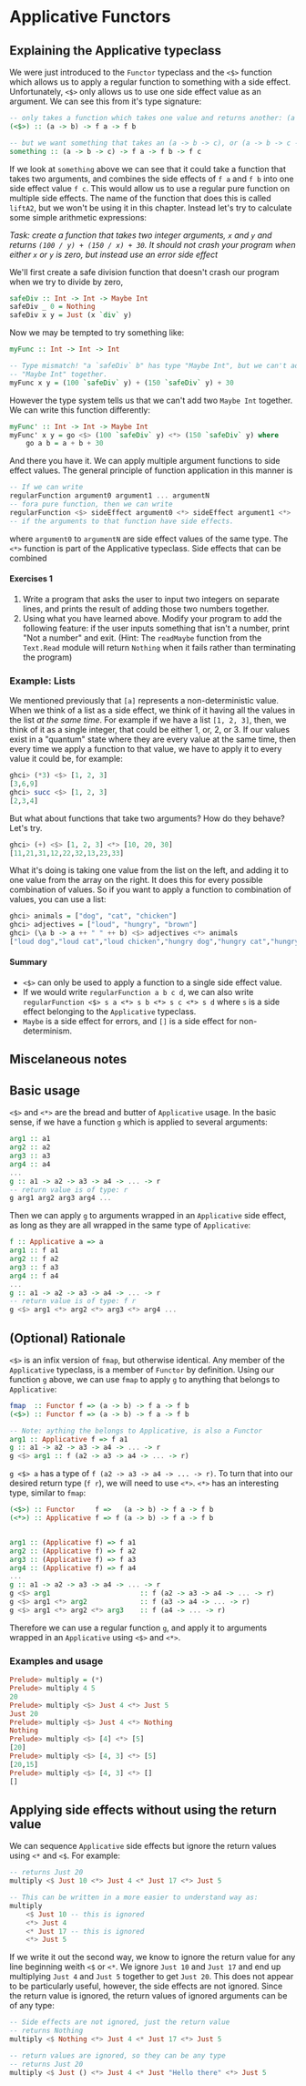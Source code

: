 # Applicative Functors

## Explaining the Applicative typeclass

We were just introduced to the `Functor` typeclass and the `<$>` function which allows us to apply a regular function to something with a side effect. Unfortunately, `<$>` only allows us to use one side effect value as an argument. We can see this from it's type signature:

```haskell
-- only takes a function which takes one value and returns another: (a -> b)
(<$>) :: (a -> b) -> f a -> f b

-- but we want something that takes an (a -> b -> c), or (a -> b -> c -> d) or longer.
something :: (a -> b -> c) -> f a -> f b -> f c
```

If we look at `something` above we can see that it could take a function that takes two arguments, and combines the side effects of `f a` and `f b` into one side effect value `f c`. This would allow us to use a regular pure function on multiple side effects. The name of the function that does this is called `liftA2`, but we won't be using it in this chapter. Instead let's try to calculate some simple arithmetic expressions:

*Task: create a function that takes two integer arguments, `x` and `y` and returns `(100 / y) + (150 / x) + 30`. It should not crash your program when either `x` or `y` is zero, but instead use an error side effect*

We'll first create a safe division function that doesn't crash our program when we try to divide by zero,

```haskell
safeDiv :: Int -> Int -> Maybe Int
safeDiv _ 0 = Nothing
safeDiv x y = Just (x `div` y)
```

Now we may be tempted to try something like:

```haskell
myFunc :: Int -> Int -> Int

-- Type mismatch! "a `safeDiv` b" has type "Maybe Int", but we can't add two
-- "Maybe Int" together.
myFunc x y = (100 `safeDiv` y) + (150 `safeDiv` y) + 30
```

However the type system tells us that we can't add two `Maybe Int` together. We can write this function differently:

```haskell
myFunc' :: Int -> Int -> Maybe Int
myFunc' x y = go <$> (100 `safeDiv` y) <*> (150 `safeDiv` y) where
    go a b = a + b + 30
```

And there you have it. We can apply multiple argument functions to side effect values. The general principle of function application in this manner is

```haskell
-- If we can write
regularFunction argument0 argument1 ... argumentN
-- fora pure function, then we can write
regularFunction <$> sideEffect argument0 <*> sideEffect argument1 <*> ... <*> sideEffect argumentN
-- if the arguments to that function have side effects.
```

where `argument0` to `argumentN` are side effect values of the same type. The `<*>` function is part of the Applicative typeclass. Side effects that can be combined

#### Exercises 1

1. Write a program that asks the user to input two integers on separate lines, and prints the result of adding those two numbers together.
1. Using what you have learned above. Modify your program to add the following feature: if the user inputs something that isn't a number, print "Not a number" and exit. (Hint: The `readMaybe` function from the `Text.Read` module will return `Nothing` when it fails rather than terminating the program)

### Example: Lists

We mentioned previously that `[a]` represents a non-deterministic value. When we think of a list as a side effect, we think of it having all the values in the list *at the same time*. For example if we have a list `[1, 2, 3]`, then, we think of it as a single integer, that could be either 1, or, 2, or 3. If our values exist in a "quantum" state where they are every value at the same time, then every time we apply a function to that value, we have to apply it to every value it could be, for example:

```haskell
ghci> (*3) <$> [1, 2, 3]
[3,6,9]
ghci> succ <$> [1, 2, 3]
[2,3,4]
```

But what about functions that take two arguments? How do they behave? Let's try.

```haskell
ghci> (+) <$> [1, 2, 3] <*> [10, 20, 30]
[11,21,31,12,22,32,13,23,33]
```

What it's doing is taking one value from the list on the left, and adding it to one value from the array on the right. It does this for every possible combination of values. So if you want to apply a function to combination of values, you can use a list:

```haskell
ghci> animals = ["dog", "cat", "chicken"]
ghci> adjectives = ["loud", "hungry", "brown"]
ghci> (\a b -> a ++ " " ++ b) <$> adjectives <*> animals
["loud dog","loud cat","loud chicken","hungry dog","hungry cat","hungry chicken","brown dog","brown cat","brown chicken"]
```

#### Summary

* `<$>` can only be used to apply a function to a single side effect value.
* If we would write `regularFunction a b c d`, we can also write `regularFunction <$> s a <*> s b <*> s c <*> s d` where `s` is a side effect belonging to the `Applicative` typeclass.
* `Maybe` is a side effect for errors, and `[]` is a side effect for non-determinism.





## Miscelaneous notes

## Basic usage

`<$>` and `<*>` are the bread and butter of `Applicative` usage. In the basic sense, if we have a function `g` which is applied to several arguments:

```haskell
arg1 :: a1
arg2 :: a2
arg3 :: a3
arg4 :: a4
...
g :: a1 -> a2 -> a3 -> a4 -> ... -> r
-- return value is of type: r
g arg1 arg2 arg3 arg4 ...
```

Then we can apply `g` to arguments wrapped in an `Applicative` side effect, as long as they are all wrapped in the same type of `Applicative`:

```haskell
f :: Applicative a => a
arg1 :: f a1
arg2 :: f a2
arg3 :: f a3
arg4 :: f a4
...
g :: a1 -> a2 -> a3 -> a4 -> ... -> r
-- return value is of type: f r
g <$> arg1 <*> arg2 <*> arg3 <*> arg4 ...
```

## (Optional) Rationale

`<$>` is an infix version of `fmap`, but otherwise identical. Any member of the `Applicative` typeclass, is a member of `Functor` by definition. Using our function `g` above, we can use `fmap` to apply `g` to anything that belongs to `Applicative`: 

``` haskell
fmap  :: Functor f => (a -> b) -> f a -> f b
(<$>) :: Functor f => (a -> b) -> f a -> f b

-- Note: aything the belongs to Applicative, is also a Functor
arg1 :: Applicative f => f a1
g :: a1 -> a2 -> a3 -> a4 -> ... -> r
g <$> arg1 :: f (a2 -> a3 -> a4 -> ... -> r)
```

`g <$> a` has a type of `f (a2 -> a3 -> a4 -> ... -> r)`. To turn that into our desired return type (`f r`), we will need to use `<*>`. `<*>` has an interesting type, similar to `fmap`:

```haskell
(<$>) :: Functor     f =>   (a -> b) -> f a -> f b
(<*>) :: Applicative f => f (a -> b) -> f a -> f b


arg1 :: (Applicative f) => f a1
arg2 :: (Applicative f) => f a2
arg3 :: (Applicative f) => f a3
arg4 :: (Applicative f) => f a4
...
g :: a1 -> a2 -> a3 -> a4 -> ... -> r
g <$> arg1                      :: f (a2 -> a3 -> a4 -> ... -> r)
g <$> arg1 <*> arg2             :: f (a3 -> a4 -> ... -> r)
g <$> arg1 <*> arg2 <*> arg3    :: f (a4 -> ... -> r)
```

Therefore we can use a regular function `g`, and apply it to arguments wrapped in an `Applicative` using `<$>` and `<*>`.

### Examples and usage

```haskell
Prelude> multiply = (*)
Prelude> multiply 4 5
20
Prelude> multiply <$> Just 4 <*> Just 5
Just 20
Prelude> multiply <$> Just 4 <*> Nothing
Nothing
Prelude> multiply <$> [4] <*> [5]
[20]
Prelude> multiply <$> [4, 3] <*> [5]
[20,15]
Prelude> multiply <$> [4, 3] <*> []
[]
```

## Applying side effects without using the return value

We can sequence `Applicative` side effects but ignore the return values using `<*` and `<$`. For example:

```haskell
-- returns Just 20
multiply <$ Just 10 <*> Just 4 <* Just 17 <*> Just 5

-- This can be written in a more easier to understand way as:
multiply 
    <$ Just 10 -- this is ignored
    <*> Just 4 
    <* Just 17 -- this is ignored
    <*> Just 5
```

If we write it out the second way, we know to ignore the return value for any line beginning weith  `<$` or `<*`. We ignore `Just 10` and `Just 17` and end up multiplying `Just 4` and `Just 5` together to get `Just 20`. This does not appear to be particularly useful, however, the side effects are not ignored. Since the return value is ignored, the return values of ignored arguments can be of any type:

```haskell
-- Side effects are not ignored, just the return value
-- returns Nothing
multiply <$ Nothing <*> Just 4 <* Just 17 <*> Just 5

-- return values are ignored, so they can be any type
-- returns Just 20
multiply <$ Just () <*> Just 4 <* Just "Hello there" <*> Just 5
```


